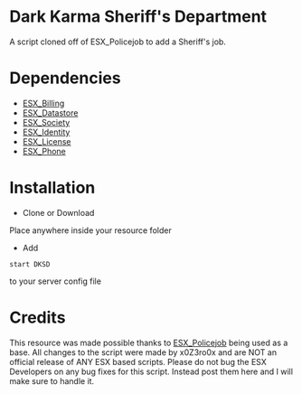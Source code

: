 # Dark Karma Sheriff's Department

A script cloned off of ESX_Policejob to add a Sheriff's job.

# Dependencies

- [ESX_Billing](https://github.com/FXServer-ESX/fxserver-esx_billing)
- [ESX_Datastore](https://github.com/FXServer-ESX/fxserver-esx_datastore)
- [ESX_Society](https://github.com/FXServer-ESX/fxserver-esx_society)
- [ESX_Identity](https://github.com/ESX-Org/esx_identity)
- [ESX_License](https://github.com/ESX-Org/esx_license)
- [ESX_Phone](https://github.com/ESX-Org/esx_phone)

# Installation

- Clone or Download

 Place anywhere inside your resource folder

- Add 
```
start DKSD
```
to your server config file

# Credits

This resource was made possible thanks to [ESX_Policejob](https://github.com/ESX-Org/esx_policejob) being used as a base. All changes to the script were made by x0Z3ro0x and are NOT an official release of ANY ESX based scripts. Please do not bug the ESX Developers on any bug fixes for this script. Instead post them here and I will make sure to handle it.
